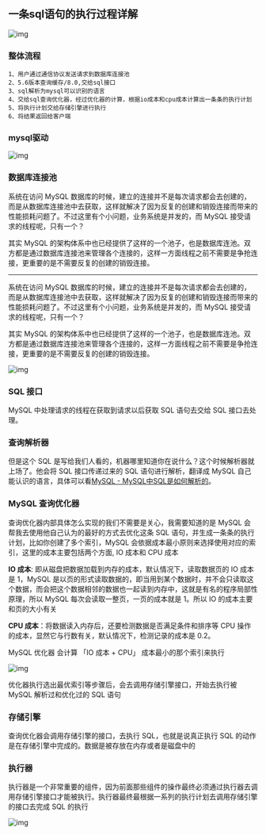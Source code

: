 ## 一条sql语句的执行过程详解

![img](https://pdai.tech/images/db/mysql/db-mysql-sql-8.png)

### 整体流程

```
1、用户通过通信协议发送请求到数据库连接池
2、5.6版本查询缓存/8.0,交给sql接口
3、sql解析为mysql可以识别的语言
4、交给sql查询优化器，经过优化器的计算，根据io成本和cpu成本计算出一条条的执行计划
5、将执行计划交给存储引擎进行执行
6、将结果返回给客户端
```



### mysql驱动

![img](https://pdai.tech/images/db/mysql/db-mysql-sql-1.png)

### 数据库连接池

系统在访问 MySQL 数据库的时候，建立的连接并不是每次请求都会去创建的，而是从数据库连接池中去获取，这样就解决了因为反复的创建和销毁连接而带来的性能损耗问题了。不过这里有个小问题，业务系统是并发的，而 MySQL 接受请求的线程呢，只有一个？

其实 MySQL 的架构体系中也已经提供了这样的一个池子，也是数据库连池。双方都是通过数据库连接池来管理各个连接的，这样一方面线程之前不需要是争抢连接，更重要的是不需要反复的创建的销毁连接。

------

系统在访问 MySQL 数据库的时候，建立的连接并不是每次请求都会去创建的，而是从数据库连接池中去获取，这样就解决了因为反复的创建和销毁连接而带来的性能损耗问题了。不过这里有个小问题，业务系统是并发的，而 MySQL 接受请求的线程呢，只有一个？

其实 MySQL 的架构体系中也已经提供了这样的一个池子，也是数据库连池。双方都是通过数据库连接池来管理各个连接的，这样一方面线程之前不需要是争抢连接，更重要的是不需要反复的创建的销毁连接。

![img](https://pdai.tech/images/db/mysql/db-mysql-sql-4.png)

### SQL 接口

MySQL 中处理请求的线程在获取到请求以后获取 SQL 语句去交给 SQL 接口去处理。

### 查询解析器

但是这个 SQL 是写给我们人看的，机器哪里知道你在说什么？这个时候解析器就上场了。他会将 SQL 接口传递过来的 SQL 语句进行解析，翻译成 MySQL 自己能认识的语言，具体可以看[MySQL - MySQL中SQL是如何解析的]()。

### MySQL 查询优化器

查询优化器内部具体怎么实现的我们不需要是关心，我需要知道的是 MySQL 会帮我去使用他自己认为的最好的方式去优化这条 SQL 语句，并生成一条条的执行计划，比如你创建了多个索引，MySQL 会依据成本最小原则来选择使用对应的索引，这里的成本主要包括两个方面, IO 成本和 CPU 成本

**IO 成本**: 即从磁盘把数据加载到内存的成本，默认情况下，读取数据页的 IO 成本是 1，MySQL 是以页的形式读取数据的，即当用到某个数据时，并不会只读取这个数据，而会把这个数据相邻的数据也一起读到内存中，这就是有名的程序局部性原理，所以 MySQL 每次会读取一整页，一页的成本就是 1。所以 IO 的成本主要和页的大小有关

**CPU 成本**：将数据读入内存后，还要检测数据是否满足条件和排序等 CPU 操作的成本，显然它与行数有关，默认情况下，检测记录的成本是 0.2。

MySQL 优化器 会计算 「IO 成本 + CPU」 成本最小的那个索引来执行

![img](https://pdai.tech/images/db/mysql/db-mysql-sql-7.png)

优化器执行选出最优索引等步骤后，会去调用存储引擎接口，开始去执行被 MySQL 解析过和优化过的 SQL 语句

### 存储引擎

查询优化器会调用存储引擎的接口，去执行 SQL，也就是说真正执行 SQL 的动作是在存储引擎中完成的。数据是被存放在内存或者是磁盘中的

### 执行器

执行器是一个非常重要的组件，因为前面那些组件的操作最终必须通过执行器去调用存储引擎接口才能被执行。执行器最终最根据一系列的执行计划去调用存储引擎的接口去完成 SQL 的执行

![img](https://pdai.tech/images/db/mysql/db-mysql-sql-8.png)

